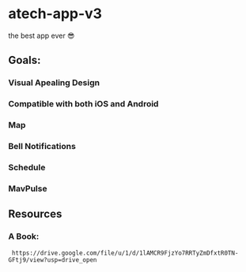 # atech-app-v3
the best app ever :sunglasses:
## Goals:
### Visual Apealing Design
### Compatible with both iOS and Android
### Map
### Bell Notifications
### Schedule
### MavPulse

## Resources
### A Book:
     https://drive.google.com/file/u/1/d/1lAMCR9FjzYo7RRTyZmDfxtR0TN-GFtj9/view?usp=drive_open
